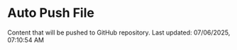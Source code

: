 # Auto Push File

Content that will be pushed to GitHub repository.
Last updated: 07/06/2025, 07:10:54 AM